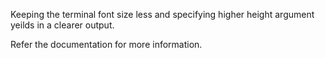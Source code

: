 Keeping the terminal font size less and specifying higher height argument yeilds in a clearer output.

Refer the documentation for more information.

